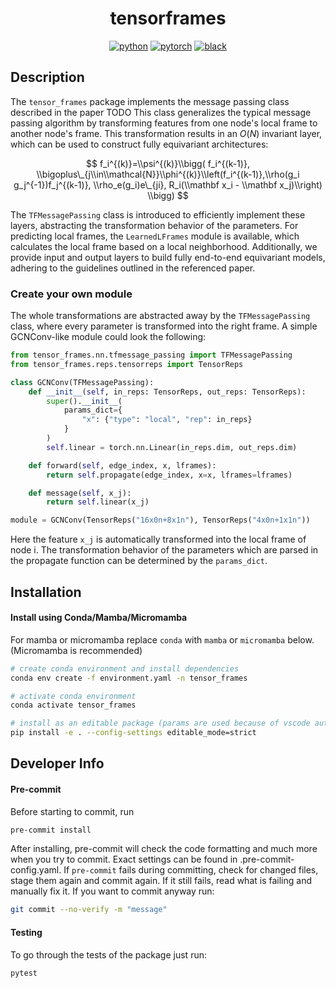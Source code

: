 <div align="center">

# tensorframes

[![python](https://img.shields.io/badge/-Python_3.11-blue?logo=python&logoColor=white)](https://github.com/pre-commit/pre-commit)
[![pytorch](https://img.shields.io/badge/PyTorch_2.*-ee4c2c?logo=pytorch&logoColor=white)](https://pytorch.org/get-started/locally/)
[![black](https://img.shields.io/badge/Code%20Style-Black-black.svg?labelColor=gray)](https://black.readthedocs.io/en/stable/)

</div>

## Description

The `tensor_frames` package implements the message passing class described in the paper TODO This class generalizes the typical message passing algorithm by transforming features from one node's local frame to another node's frame. This transformation results in an $O(N)$ invariant layer, which can be used to construct fully equivariant architectures:

$$
f_i^{(k)}=\\psi^{(k)}\\bigg( f_i^{(k-1)}, \\bigoplus\_{j\\in\\mathcal{N}}\\phi^{(k)}\\left(f_i^{(k-1)},\\rho(g_i g_j^{-1})f_j^{(k-1)}, \\rho_e(g_i)e\_{ji}, R_i(\\mathbf x_i - \\mathbf x_j)\\right) \\bigg)
$$

The `TFMessagePassing` class is introduced to efficiently implement these layers, abstracting the transformation behavior of the parameters. For predicting local frames, the `LearnedLFrames` module is available, which calculates the local frame based on a local neighborhood. Additionally, we provide input and output layers to build fully end-to-end equivariant models, adhering to the guidelines outlined in the referenced paper.

### Create your own module

The whole transformations are abstracted away by the `TFMessagePassing` class, where every parameter is transformed into the right frame. A simple GCNConv-like module could look the following:

```python
from tensor_frames.nn.tfmessage_passing import TFMessagePassing
from tensor_frames.reps.tensorreps import TensorReps

class GCNConv(TFMessagePassing):
    def __init__(self, in_reps: TensorReps, out_reps: TensorReps):
        super().__init__(
            params_dict={
                "x": {"type": "local", "rep": in_reps}
            }
        )
        self.linear = torch.nn.Linear(in_reps.dim, out_reps.dim)

    def forward(self, edge_index, x, lframes):
        return self.propagate(edge_index, x=x, lframes=lframes)

    def message(self, x_j):
        return self.linear(x_j)

module = GCNConv(TensorReps("16x0n+8x1n"), TensorReps("4x0n+1x1n"))
```

Here the feature `x_j` is automatically transformed into the local frame of node i. The transformation behavior of the parameters which are parsed in the propagate function can be determined by the `params_dict`.

## Installation

#### Install using Conda/Mamba/Micromamba

For mamba or micromamba replace `conda` with `mamba` or `micromamba` below. (Micromamba is recommended)

```bash
# create conda environment and install dependencies
conda env create -f environment.yaml -n tensor_frames

# activate conda environment
conda activate tensor_frames

# install as an editable package (params are used because of vscode autofill)
pip install -e . --config-settings editable_mode=strict
```

## Developer Info

#### Pre-commit

Before starting to commit, run

```bash
pre-commit install
```

After installing, pre-commit will check the code formatting and much more when you try to commit.
Exact settings can be found in .pre-commit-config.yaml.
If `pre-commit` fails during committing, check for changed files, stage them again and commit again.
If it still fails, read what is failing and manually fix it. If you want to commit anyway run:

```bash
git commit --no-verify -m "message"
```

#### Testing

To go through the tests of the package just run:

```bash
pytest
```

